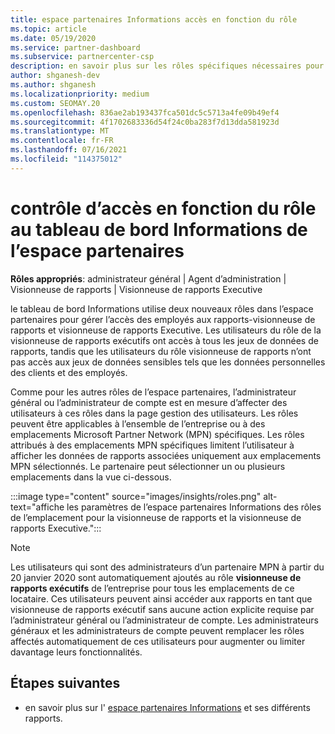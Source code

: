 ```yaml
---
title: espace partenaires Informations accès en fonction du rôle
ms.topic: article
ms.date: 05/19/2020
ms.service: partner-dashboard
ms.subservice: partnercenter-csp
description: en savoir plus sur les rôles spécifiques nécessaires pour voir les rapports de l’espace partenaires Informations. Celles-ci incluent les rôles de visionneuse de rapports Executive et de visionneuse de rapports.
author: shganesh-dev
ms.author: shganesh
ms.localizationpriority: medium
ms.custom: SEOMAY.20
ms.openlocfilehash: 836ae2ab193437fca501dc5c5713a4fe09b49ef4
ms.sourcegitcommit: 4f1702683336d54f24c0ba283f7d13dda581923d
ms.translationtype: MT
ms.contentlocale: fr-FR
ms.lasthandoff: 07/16/2021
ms.locfileid: "114375012"
---
```

# <a name="role-based-access-control-to-the-partner-center-insights-dashboard"></a>contrôle d’accès en fonction du rôle au tableau de bord Informations de l’espace partenaires

**Rôles appropriés**: administrateur général | Agent d’administration | Visionneuse de rapports | Visionneuse de rapports Executive

le tableau de bord Informations utilise deux nouveaux rôles dans l’espace partenaires pour gérer l’accès des employés aux rapports-visionneuse de rapports et visionneuse de rapports Executive.  Les utilisateurs du rôle de la visionneuse de rapports exécutifs ont accès à tous les jeux de données de rapports, tandis que les utilisateurs du rôle visionneuse de rapports n’ont pas accès aux jeux de données sensibles tels que les données personnelles des clients et des employés.  

Comme pour les autres rôles de l’espace partenaires, l’administrateur général ou l’administrateur de compte est en mesure d’affecter des utilisateurs à ces rôles dans la page gestion des utilisateurs. Les rôles peuvent être applicables à l’ensemble de l’entreprise ou à des emplacements Microsoft Partner Network (MPN) spécifiques. Les rôles attribués à des emplacements MPN spécifiques limitent l’utilisateur à afficher les données de rapports associées uniquement aux emplacements MPN sélectionnés. Le partenaire peut sélectionner un ou plusieurs emplacements dans la vue ci-dessous.

:::image type="content" source="images/insights/roles.png" alt-text="affiche les paramètres de l’espace partenaires Informations des rôles de l’emplacement pour la visionneuse de rapports et la visionneuse de rapports Executive.":::

>[!Note]
> Les utilisateurs qui sont des administrateurs d’un partenaire MPN à partir du 20 janvier 2020 sont automatiquement ajoutés au rôle **visionneuse de rapports exécutifs** de l’entreprise pour tous les emplacements de ce locataire. Ces utilisateurs peuvent ainsi accéder aux rapports en tant que visionneuse de rapports exécutif sans aucune action explicite requise par l’administrateur général ou l’administrateur de compte. Les administrateurs généraux et les administrateurs de compte peuvent remplacer les rôles affectés automatiquement de ces utilisateurs pour augmenter ou limiter davantage leurs fonctionnalités.

## <a name="next-steps"></a>Étapes suivantes

- en savoir plus sur l' [espace partenaires Informations](partner-center-insights.md) et ses différents rapports.
